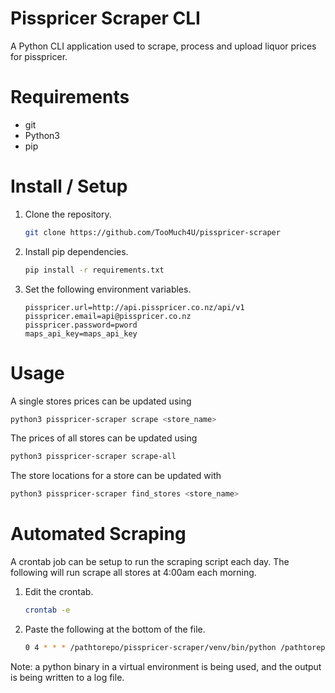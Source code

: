 # Pisspricer Scraper CLI
A Python CLI application used to scrape, process and upload liquor prices for pisspricer.

# Requirements
- git
- Python3
- pip

# Install / Setup
1. Clone the repository.
	```bash
	git clone https://github.com/TooMuch4U/pisspricer-scraper
	```
2. Install pip dependencies.
	```bash
	pip install -r requirements.txt
	```
3. Set the following environment variables.
	```
	pisspricer.url=http://api.pisspricer.co.nz/api/v1
	pisspricer.email=api@pisspricer.co.nz
	pisspricer.password=pword
	maps_api_key=maps_api_key
	```

# Usage
A single stores prices can be updated using
```bash
python3 pisspricer-scraper scrape <store_name>
```

The prices of all stores can be updated using
```bash
python3 pisspricer-scraper scrape-all
``` 

The store locations for a store can be updated with
```bash
python3 pisspricer-scraper find_stores <store_name>
```

# Automated Scraping
A crontab job can be setup to run the scraping script each day. The following will run scrape all stores at 4:00am each morning. 
1. Edit the crontab.
	```bash
	crontab -e
	```
2. Paste the following at the bottom of the file.
	```bash
	0 4 * * * /pathtorepo/pisspricer-scraper/venv/bin/python /pathtorepo/pisspricer-scraper/pisspricer-scraper scrape-all > ~/cron.log 2>&1
	```
Note: a python binary in a virtual environment is being used, and the output is being written to a log file.


